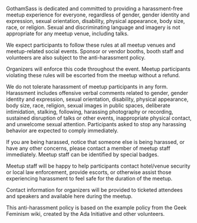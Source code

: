 GothamSass is dedicated and committed to providing a harassment-free meetup experience for everyone, regardless of gender, gender identity and expression, sexual orientation, disability, physical appearance, body size, race, or religion. Sexual and discriminating language and imagery is not appropriate for any meetup venue, including talks.

We expect participants to follow these rules at all meetup venues and meetup-related social events. Sponsor or vendor booths, booth staff and volunteers are also subject to the anti-harassment policy.

Organizers will enforce this code throughout the event. Meetup participants violating these rules will be escorted from the meetup without a refund.

We do not tolerate harassment of meetup participants in any form. Harassment includes offensive verbal comments related to gender, gender identity and expression, sexual orientation, disability, physical appearance, body size, race, religion, sexual images in public spaces, deliberate intimidation, stalking, following, harassing photography or recording, sustained disruption of talks or other events, inappropriate physical contact, and unwelcome sexual attention. Participants asked to stop any harassing behavior are expected to comply immediately.

If you are being harassed, notice that someone else is being harassed, or have any other concerns, please contact a member of meetup staff immediately. Meetup staff can be identified by special badges.

Meetup staff will be happy to help participants contact hotel/venue security or local law enforcement, provide escorts, or otherwise assist those experiencing harassment to feel safe for the duration of the meetup.

Contact information for organizers will be provided to ticketed attendees and speakers and available here during the meetup.

This anti-harassment policy is based on the example policy from the Geek Feminism wiki, created by the Ada Initiative and other volunteers.
